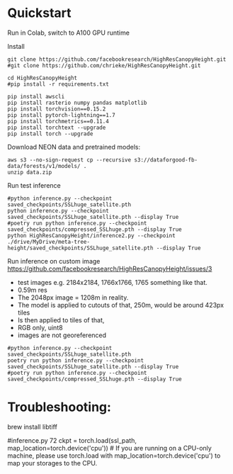 # Quickstart

Run in Colab, switch to A100 GPU runtime

Install 

```
git clone https://github.com/facebookresearch/HighResCanopyHeight.git
#git clone https://github.com/chrieke/HighResCanopyHeight.git

cd HighResCanopyHeight
#pip install -r requirements.txt

pip install awscli
pip install rasterio numpy pandas matplotlib
pip install torchvision==0.15.2
pip install pytorch-lightning==1.7
pip install torchmetrics==0.11.4 
pip install torchtext --upgrade
pip install torch --upgrade
```

Download NEON data and pretrained models:
```
aws s3 --no-sign-request cp --recursive s3://dataforgood-fb-data/forests/v1/models/ .
unzip data.zip
```

Run test inference
```
#python inference.py --checkpoint saved_checkpoints/SSLhuge_satellite.pth 
python inference.py --checkpoint saved_checkpoints/SSLhuge_satellite.pth --display True 
#poetry run python inference.py --checkpoint saved_checkpoints/compressed_SSLhuge.pth --display True 
python HighResCanopyHeight/inference2.py --checkpoint ./drive/MyDrive/meta-tree-height/saved_checkpoints/SSLhuge_satellite.pth --display True  
```

Run inference on custom image
https://github.com/facebookresearch/HighResCanopyHeight/issues/3

- test images e.g. 2184x2184, 1766x1766, 1765  something like that.
- 0.59m res
- The 2048px image = 1208m in reality. 
- The model is applied to cutouts of that, 250m, would be around 423px tiles
- Is then applied to tiles of that, 
- RGB only, uint8
- images are not georeferenced
```
#python inference.py --checkpoint saved_checkpoints/SSLhuge_satellite.pth 
poetry run python inference.py --checkpoint saved_checkpoints/SSLhuge_satellite.pth --display True 
#poetry run python inference.py --checkpoint saved_checkpoints/compressed_SSLhuge.pth --display True 
```


# Troubleshooting:
brew install libtiff

#inference.py  72 
ckpt = torch.load(ssl_path, map_location=torch.device('cpu'))   #
If you are running on a CPU-only machine, please use torch.load with map_location=torch.device('cpu') to map your storages to the CPU.

